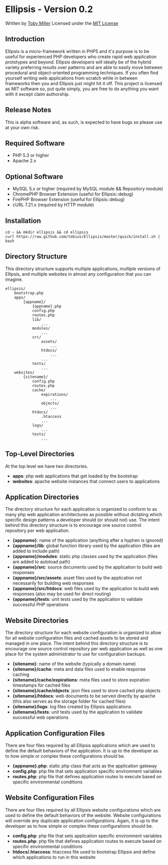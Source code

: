 
Ellipsis - Version 0.2
================================================================================
Written by [Toby Miller](tobius.miller@gmail.com)
Licensed under the [MIT License](http://www.opensource.org/licenses/mit-license.php)

Introduction
--------------------------------------------------------------------------------
Ellipsis is a micro-framework written in PHP5 and it's purpose is to be useful
for experienced PHP developers who create rapid web application prototypes and
beyond. Ellipsis developers will ideally be of the hybrid variety preferring 
results over patterns and are able to easily move between procedural and 
object-oriented programming techniques. If you often find yourself writing web
applications from scratch while in between frameworks then you and Ellipsis just
might hit it off. This project is licensed as MIT software so, put quite simply,
you are free to do anything you want with it except claim authorship.

Release Notes
--------------------------------------------------------------------------------
This is alpha software and, as such, is expected to have bugs so please use at 
your own risk.

Required Software
--------------------------------------------------------------------------

+ PHP 5.3 or higher
+ Apache 2.x

Optional Software
--------------------------------------------------------------------------------

+ MySQL 5.x or higher (required by MySQL module && Repository module)
+ ChromePHP Browser Extension (useful for Ellipsis::debug)
+ FirePHP Browser Extension (useful for Ellipsis::debug)
+ cURL 7.21.x (required by HTTP module)

Installation
--------------------------------------------------------------------------------

    cd ~ && mkdir ellipsis && cd ellipsis
    curl https://raw.github.com/tobius/Ellipsis/master/quick/install.sh | bash


Directory Structure
--------------------------------------------------------------------------
This directory structure supports multiple applications, multiple versions 
of Ellipsis, and multiple websites in almost any configuration that you 
can imagine.

    ellipsis/
        bootstrap.php
        apps/
            {appname}/
                {appname}.php
                config.php
                routes.php
                lib/
                    ...
                modules/
                    ...
                src/
                    assets/
                        ...
                    htdocs/
                        ...
                    ...
                tests/
                    ...
        websites/
            {sitename}/
                config.php
                routes.php
                cache/
                    expirations/
                        ...
                    objects/
                        ...
                htdocs/
                    .htaccess
                    ...
                logs/
                    ...
                tests/
                    ...


Top-Level Directories
--------------------------------------------------------------------------------
At the top level we have two directories.

+ __apps__: php web applications that get loaded by the bootstrap
+ __websites__: apache website instances that connect users to applications


Application Directories
--------------------------------------------------------------------------------
The directory structure for each application is organized to conform to as many 
php web application architectures as possible without dictating which specific
design patterns a developer should (or should not) use. The intent behind this
directory structure is to encourage one source control repository per web 
application.

+ __{appname}__: name of the application (anything after a hyphen is ignored)
+ __{appname}/lib__: global function library used by the application (files are added to include path)
+ __{appname}/modules__: static php classes used by the application (files are added to autoload path)
+ __{appname}/src__: source documents used by the application to build web responses
+ __{appname}/src/assets__: asset files used by the application not necessarily for building web responses
+ __{appname}/src/htdocs__: web files used by the application to build web responses (also may be used for direct routing)
+ __{appname}/tests__: unit tests used by the application to validate successful PHP operations


Website Directories
--------------------------------------------------------------------------------
The directory structure for each website configuration is organized to allow for
all website configuration files and cached assets to be stored and managed in
one place. The intent behind this directory structure is to encourage one source
control repository per web application as well as one place for the system
administrator to use for configuration backups.

+ __{sitename}__: name of the website (typically a domain name)
+ __{sitename}/cache__: meta and data files used to enable response caching
+ __{sitename}/cache/expirations__: meta files used to store expiration timestamps for cached files
+ __{sitename}/cache/objects__: json files used to store cached php objects
+ __{sitename}/htdocs__: web documents to be served directly by apache (this also serves as the storage folder for cached files)
+ __{sitename}/logs__: log files created by Ellipsis applications
+ __{sitename}/tests__: unit tests used by the application to validate successful web operations


Application Configuration Files
--------------------------------------------------------------------------------
There are four files required by all Ellipsis applications which are used to
define the default behaviors of the application. It is up to the developer as to
how simple or complex these configurations should be.

+ __{appname}.php__: static php class that acts as the application gateway
+ __config.php__: php file that sets application specific environment variables
+ __routes.php__: php file that defines application routes to execute based on specific environmental conditions


Website Configuration Files
--------------------------------------------------------------------------------
There are four files required by all Ellipsis website configurations which are
used to define the default behaviors of the website. Website configurations will
override any duplicate application configurations. Again, it is up to the 
developer as to how simple or complex these configurations should be.

+ __config.php__: php file that sets application specific environment variables
+ __routes.php__: php file that defines application routes to execute based on specific environmental conditions
+ __htdocs/.htaccess__: htaccess file used to bootstrap Ellipsis and define which applications to run in this website



<!--

            ellipsis-latest/
                CHANGELOG.md
                LICENSE.md
                README.md
                TODO.md
                VERSION.md
                config.php
                filters.php
                routes.php
                ellipsis.php
                bin/
                    cli.php
                    ellipsis
                    simpletest/
                        ...
                lib/
                    php.php
                modules/
                    cache.php
                    chromephp.php
                    firephp.php
                    http.php
                    image.php
                    mongo.php
                    mysql.php
                    repository.php
                src/
                    assets/
                        cacert.pm
                        junction.ttf
                        repository/
                            create.sql
                            drop.sql
                            mock.sql
                    htdocs/
                        favicon.ico
                        index.html
                        ...
                    ...
                tests/
                    ...



apigen
http://apigen.org/

nette
http://nette.org/en/download

texy
http://texy.info/

php-token-reflection
https://github.com/Andrewsville/PHP-Token-Reflection

fshl
https://github.com/kukulich/fshl

tokenizer
http://us.php.net/manual/en/tokenizer.installation.php

mbstring
http://us.php.net/manual/en/mbstring.installation.php

iconv
http://us3.php.net/manual/en/iconv.installation.php

zlib
http://us3.php.net/manual/en/zlib.installation.php

bzip2
http://us2.php.net/manual/en/bzip2.installation.php

zip
http://us3.php.net/manual/en/zip.installation.php

-->
